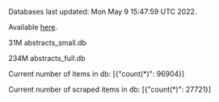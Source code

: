 Databases last updated: Mon May  9 15:47:59 UTC 2022. 

Available [here](https://github.com/cbeauhilton/ash-db/releases).


31M	abstracts_small.db

234M	abstracts_full.db

Current number of items in db:
[{"count(*)": 96904}]

Current number of scraped items in db:
[{"count(*)": 27721}]
